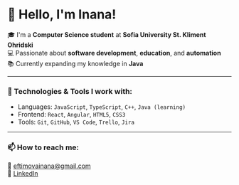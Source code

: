 # 👋 Hello, I'm Inana!

🎓 I'm a **Computer Science student** at **Sofia University St. Kliment Ohridski**  
💻 Passionate about **software development**, **education**, and **automation**  
📚 Currently expanding my knowledge in **Java**

---

### 🔧 Technologies & Tools I work with:
- Languages: `JavaScript`, `TypeScript`, `C++`, `Java (learning)`
- Frontend: `React`, `Angular`, `HTML5`, `CSS3`
- Tools: `Git`, `GitHub`, `VS Code`, `Trello`, `Jira`

---

### 📫 How to reach me:
📧 eftimovainana@gmail.com  
🔗 [LinkedIn](https://www.linkedin.com/in/inana-eftimova-872a7322a)  
